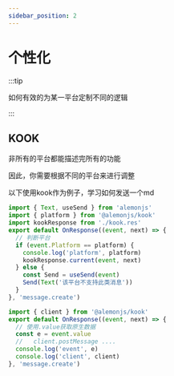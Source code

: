 ```yaml
---
sidebar_position: 2
---
```


# 个性化

:::tip

如何有效的为某一平台定制不同的逻辑

:::

## KOOK

非所有的平台都能描述完所有的功能

因此，你需要根据不同的平台来进行调整

以下使用kook作为例子，学习如何发送一个md

```ts title="src/apps/**/*/res.ts"
import { Text, useSend } from 'alemonjs'
import { platform } from '@alemonjs/kook'
import kookResponse from './kook.res'
export default OnResponse((event, next) => {
  // 判断平台
  if (event.Platform == platform) {
    console.log('platform', platform)
    kookResponse.current(event, next)
  } else {
    const Send = useSend(event)
    Send(Text('该平台不支持此类消息'))
  }
}, 'message.create')
```

```ts title="./kook.res.ts"
import { client } from '@alemonjs/kook'
export default OnResponse((event, next) => {
  // 使用.value获取原生数据
  const e = event.value
  //   client.postMessage ....
  console.log('event', e)
  console.log('client', client)
}, 'message.create')
```
